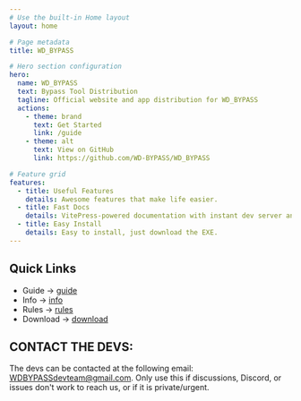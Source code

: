 ```yaml
---
# Use the built-in Home layout
layout: home

# Page metadata
title: WD_BYPASS

# Hero section configuration
hero:
  name: WD_BYPASS
  text: Bypass Tool Distribution
  tagline: Official website and app distribution for WD_BYPASS
  actions:
    - theme: brand
      text: Get Started
      link: /guide
    - theme: alt
      text: View on GitHub
      link: https://github.com/WD-BYPASS/WD_BYPASS

# Feature grid
features:
  - title: Useful Features
    details: Awesome features that make life easier.
  - title: Fast Docs
    details: VitePress-powered documentation with instant dev server and static output.
  - title: Easy Install
    details: Easy to install, just download the EXE.
---
```


## Quick Links

- Guide → [guide](/guide)
- Info → [info](/info)
- Rules → [rules](/rules)
- Download → [download](/download)

## CONTACT THE DEVS:
The devs can be contacted at the following email: WDBYPASSdevteam@gmail.com.  Only use this if discussions, Discord, or issues don't work to reach us, or if it is private/urgent.
